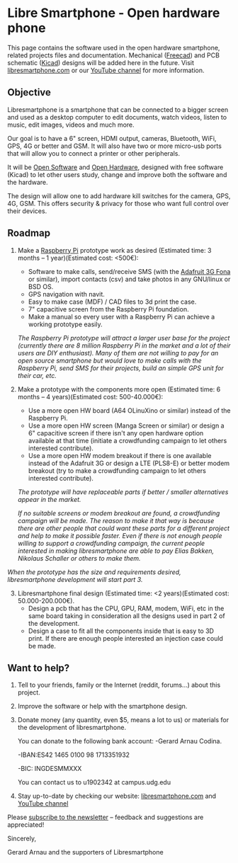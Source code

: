 Libre Smartphone - Open hardware phone
======================================

This page contains the software used in the open hardware smartphone, related projects files and documentation. Mechanical ([Freecad](http://freecadweb.org/)) and PCB schematic ([Kicad](http://kicad-pcb.org/)) designs will be added here in the future. Visit [libresmartphone.com](http://libresmartphone.com/open-hardware-smartphone/) or our [YouTube channel](https://www.youtube.com/channel/UC1UttFNKDiN2uA525Pe3ijA) for more information.

## Objective

Libresmartphone is a smartphone that can be connected to a bigger screen and used as a desktop computer to edit documents, watch videos, listen to music, edit images, videos and much more.

Our goal is to have a 6" screen, HDMI output, cameras, Bluetooth, WiFi, GPS, 4G or better and GSM. It will also have two or more micro-usb ports that will allow you to connect a printer or other peripherals.

It will be [Open Software](https://en.wikipedia.org/wiki/Open-source_software) and [Open Hardware](https://en.wikipedia.org/wiki/Open-source_hardware), designed with free software (Kicad) to let other users study, change and improve both the software and the hardware.

The design will allow one to add hardware kill switches for the camera, GPS, 4G, GSM.  This offers security & privacy for those who want full control over their devices.

## Roadmap

1. Make a [Raspberry Pi](https://www.raspberrypi.org/) prototype work as desired (Estimated time: 3 months – 1 year)(Estimated cost: <500€):
   * Software to make calls, send/receive SMS (with the [Adafruit 3G Fona](https://www.adafruit.com/product/2696) or similar), import contacts (csv) and take photos in any GNU/linux or BSD OS.
   * GPS navigation with navit.
   * Easy to make case (MDF) / CAD files to 3d print the case.
   * 7" capacitive screen from the Raspberry Pi foundation.
   * Make a manual so every user with a Raspberry Pi can achieve a working prototype easily.

   *The Raspberry Pi prototype will attract a larger user base for the project (currently there are 8 million Raspberry Pi in the market and a lot of their users are DIY enthusiast). Many of them are not willing to pay for an open source smartphone but would love to make calls with the Raspberry Pi, send SMS for their projects, build an simple GPS unit for their car, etc.*

2. Make a prototype with the components more open (Estimated time: 6 months – 4 years)(Estimated cost: 500-40.000€):
   * Use a more open HW board (A64 OLinuXino or similar) instead of the Raspberry Pi.
   * Use a more open HW screen (Manga Screen or similar) or design a 6" capacitive screen if there isn't any open hardware option available at that time (initiate a crowdfunding campaign to let others interested contribute).
   * Use a more open HW modem breakout if there is one available instead of the Adafruit 3G or design a LTE (PLS8-E) or better modem breakout (try to make a crowdfunding campaign to let others interested contribute).

   *The prototype will have replaceable parts if better / smaller alternatives appear in the market.*

   *If no suitable screens or modem breakout are found, a crowdfunding campaign will be made. The reason to make it that way is because there are other people that could want these parts for a different project and help to make it possible faster. Even if there is not enough people willing to support a crowdfunding campaign, the current people interested in making libresmartphone are able to pay Elias Bakken, Nikolaus Schaller or others to make them.*

*When the prototype has the size and requirements desired, libresmartphone development will start part 3.*

3. Libresmartphone final design (Estimated time: <2 years)(Estimated cost: 50.000-200.000€).
   * Design a pcb that has the CPU, GPU, RAM, modem, WiFi, etc in the same board taking in consideration all the designs used in part 2 of the development.
   * Design a case to fit all the components inside that is easy to 3D print. If there are enough people interested an injection case could be made.

## Want to help?

1. Tell to your friends, family or the Internet (reddit, forums...) about this project.
2. Improve the software or help with the smartphone design.
3. Donate money (any quantity, even $5, means a lot to us) or materials for the development of libresmartphone.
    
    You can donate to the following bank account:
    -Gerard Arnau Codina.
    
    -IBAN:ES42 1465 0100 98 1713351932
    
    -BIC: INGDESMMXXX
    
    You can contact us to u1902342 at campus.udg.edu
    
  
4. Stay up-to-date by checking our website: [libresmartphone.com](http://libresmartphone.com/open-hardware-smartphone/) and [YouTube channel](https://www.youtube.com/channel/UC1UttFNKDiN2uA525Pe3ijA)

Please [subscribe to the newsletter](http://libresmartphone.com) – feedback and suggestions are appreciated!

Sincerely,

Gerard Arnau and the supporters of Libresmartphone
